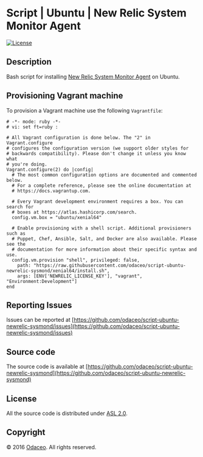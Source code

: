 # Script | Ubuntu | New Relic System Monitor Agent

[![License](https://img.shields.io/github/license/odaceo/script-ubuntu-newrelic-sysmond.svg)](LICENSE)

## Description

Bash script for installing [New Relic System Monitor Agent](https://newrelic.com/) on Ubuntu.

## Provisioning Vagrant machine

To provision a Vagrant machine use the following ``Vagrantfile``:

``` shell
# -*- mode: ruby -*-
# vi: set ft=ruby :

# All Vagrant configuration is done below. The "2" in Vagrant.configure
# configures the configuration version (we support older styles for
# backwards compatibility). Please don't change it unless you know what
# you're doing.
Vagrant.configure(2) do |config|
  # The most common configuration options are documented and commented below.
  # For a complete reference, please see the online documentation at
  # https://docs.vagrantup.com.

  # Every Vagrant development environment requires a box. You can search for
  # boxes at https://atlas.hashicorp.com/search.
  config.vm.box = "ubuntu/xenial64"
  
  # Enable provisioning with a shell script. Additional provisioners such as
  # Puppet, Chef, Ansible, Salt, and Docker are also available. Please see the
  # documentation for more information about their specific syntax and use.
  config.vm.provision "shell", privileged: false, 
    path: "https://raw.githubusercontent.com/odaceo/script-ubuntu-newrelic-sysmond/xenial64/install.sh",
    args: [ENV['NEWRELIC_LICENSE_KEY'], "vagrant", "Environment:Development"]
end
```

## Reporting Issues

Issues can be reported at [https://github.com/odaceo/script-ubuntu-newrelic-sysmond/issues](https://github.com/odaceo/script-ubuntu-newrelic-sysmond/issues)

## Source code

The source code is available at [https://github.com/odaceo/script-ubuntu-newrelic-sysmond](https://github.com/odaceo/script-ubuntu-newrelic-sysmond)

## License

All the source code is distributed under [ASL 2.0](LICENSE).

## Copyright

© 2016 [Odaceo](http://odaceo.ch). All rights reserved.